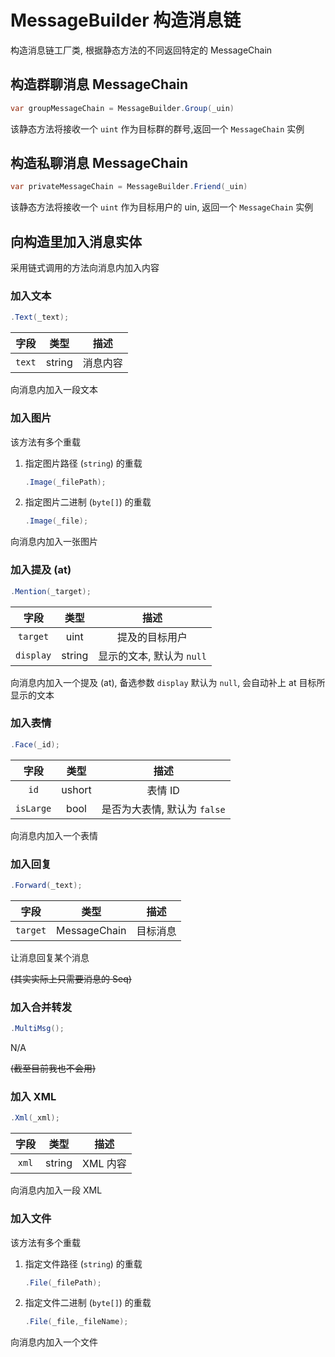 
# MessageBuilder 构造消息链

构造消息链工厂类, 根据静态方法的不同返回特定的 MessageChain

## 构造群聊消息 MessageChain

```csharp
var groupMessageChain = MessageBuilder.Group(_uin)
```

该静态方法将接收一个 `uint` 作为目标群的群号,返回一个 `MessageChain` 实例

## 构造私聊消息 MessageChain

```csharp
var privateMessageChain = MessageBuilder.Friend(_uin)
```

该静态方法将接收一个 `uint` 作为目标用户的 uin, 返回一个 `MessageChain` 实例

## 向构造里加入消息实体

采用链式调用的方法向消息内加入内容

### 加入文本

```csharp
.Text(_text);
```

|  字段  |  类型  |   描述   |
| :----: | :----: | :------: |
| `text` | string | 消息内容 |

向消息内加入一段文本

### 加入图片

该方法有多个重载

1. 指定图片路径 (`string`) 的重载

   ```csharp
   .Image(_filePath);
   ```

2. 指定图片二进制 (`byte[]`) 的重载

   ```csharp
   .Image(_file);
   ```

向消息内加入一张图片

### 加入提及 (at)

   ```csharp
   .Mention(_target);
   ```

   |   字段    |  类型  |           描述            |
   | :-------: | :----: | :-----------------------: |
   | `target`  |  uint  |      提及的目标用户       |
   | `display` | string | 显示的文本, 默认为 `null` |

向消息内加入一个提及 (at), 备选参数 `display` 默认为 `null`, 会自动补上 at 目标所显示的文本

### 加入表情

```csharp
.Face(_id);
```

|   字段    |  类型  |             描述             |
| :-------: | :----: | :--------------------------: |
|   `id`    | ushort |           表情 ID            |
| `isLarge` |  bool  | 是否为大表情, 默认为 `false` |

向消息内加入一个表情

### 加入回复

```csharp
.Forward(_text);
```

|   字段   |     类型     |   描述   |
| :------: | :----------: | :------: |
| `target` | MessageChain | 目标消息 |

让消息回复某个消息

~~(其实实际上只需要消息的 Seq)~~

### 加入合并转发

```csharp
.MultiMsg();
```

N/A

~~(截至目前我也不会用)~~

### 加入 XML

```csharp
.Xml(_xml);
```

| 字段  |  类型  |   描述   |
| :---: | :----: | :------: |
| `xml` | string | XML 内容 |

向消息内加入一段 XML

### 加入文件

该方法有多个重载

1. 指定文件路径 (`string`) 的重载

   ```csharp
   .File(_filePath);
   ```

2. 指定文件二进制 (`byte[]`) 的重载

   ```csharp
   .File(_file,_fileName);
   ```

向消息内加入一个文件
